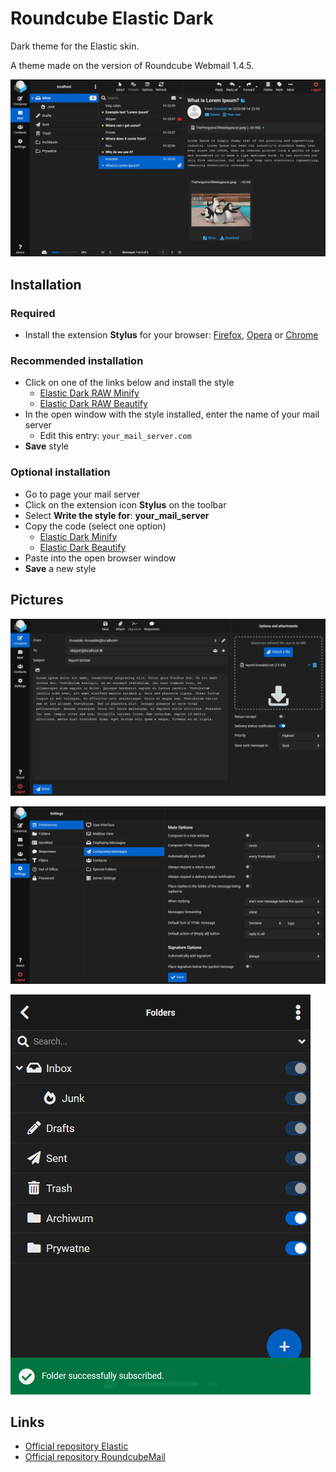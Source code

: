 # Roundcube Elastic Dark

Dark theme for the Elastic skin.

A theme made on the version of Roundcube Webmail 1.4.5.

<a href="https://raw.githubusercontent.com/Skorpion/roundcube-elastic-dark/master/assets/mail-7.png"><img src="assets/mail-7.png" width="600" alt=""></a>

## Installation

### Required

* Install the extension **Stylus** for your browser: [Firefox](https://addons.mozilla.org/en/firefox/addon/styl-us/), [Opera](https://addons.opera.com/en/extensions/details/stylus/) or [Chrome](https://chrome.google.com/webstore/detail/stylus-beta/apmmpaebfobifelkijhaljbmpcgbjbdo)

### Recommended installation

* Click on one of the links below and install the style
  * [Elastic Dark RAW Minify](https://raw.githubusercontent.com/Skorpion/roundcube-elastic-dark/master/styles/main.user.css)
  * [Elastic Dark RAW Beautify](https://raw.githubusercontent.com/Skorpion/roundcube-elastic-dark/master/styles/main_doc.user.css)
* In the open window with the style installed, enter the name of your mail server
  * Edit this entry: `your_mail_server.com`
* **Save** style

### Optional installation

* Go to page your mail server
* Click on the extension icon **Stylus** on the toolbar
* Select **Write the style for**: **your_mail_server**
* Copy the code (select one option)
  * [Elastic Dark Minify](https://github.com/Skorpion/roundcube-elastic-dark/blob/master/styles/main.user.css)
  * [Elastic Dark Beautify](https://github.com/Skorpion/roundcube-elastic-dark/blob/master/styles/main_doc.user.css)
* Paste into the open browser window
* **Save** a new style

## Pictures

<a href="https://raw.githubusercontent.com/Skorpion/roundcube-elastic-dark/master/assets/mail-5.png"><img src="assets/mail-5.png" width="600" alt=""></a>

<a href="https://raw.githubusercontent.com/Skorpion/roundcube-elastic-dark/master/assets/mail-6.png"><img src="assets/mail-6.png" width="600" alt=""></a>

<a href="https://raw.githubusercontent.com/Skorpion/roundcube-elastic-dark/master/assets/mail-3.png"><img src="assets/mail-3.png" width="480" alt=""></a>

## Links

* [Official repository Elastic](https://github.com/roundcube/elastic)
* [Official repository RoundcubeMail](https://github.com/roundcube/roundcubemail)
